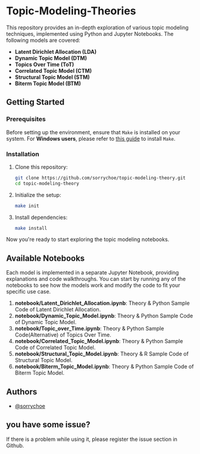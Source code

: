 # Topic-Modeling-Theories

This repository provides an in-depth exploration of various topic modeling techniques, implemented using Python and Jupyter Notebooks. The following models are covered:

- **Latent Dirichlet Allocation (LDA)**
- **Dynamic Topic Model (DTM)**
- **Topics Over Time (ToT)**
- **Correlated Topic Model (CTM)**
- **Structural Topic Model (STM)**
- **Biterm Topic Model (BTM)**

## Getting Started

### Prerequisites

Before setting up the environment, ensure that `Make` is installed on your system. 
For **Windows users**, please refer to [this guide](https://gnuwin32.sourceforge.net/packages/make.htm) to install `Make`.

### Installation

1. Clone this repository:
   ```bash
   git clone https://github.com/sorrychoe/topic-modeling-theory.git
   cd topic-modeling-theory
   ```

2. Initialize the setup:
   ```bash
   make init
   ```

3. Install dependencies:
   ```bash
   make install
   ```

Now you're ready to start exploring the topic modeling notebooks.

## Available Notebooks

Each model is implemented in a separate Jupyter Notebook, providing explanations and code walkthroughs. You can start by running any of the notebooks to see how the models work and modify the code to fit your specific use case.

1. **notebook/Latent_Dirichlet_Allocation.ipynb**: Theory & Python Sample Code of Latent Dirichlet Allocation.
2. **notebook/Dynamic_Topic_Model.ipynb**: Theory & Python Sample Code of Dynamic Topic Model.
3. **notebook/Topic_over_Time.ipynb**: Theory & Python Sample Code(Alternative) of Topics Over Time.
4. **notebook/Correlated_Topic_Model.ipynb**: Theory & Python Sample Code of Correlated Topic Model.
5. **notebook/Structural_Topic_Model.ipynb**: Theory & R Sample Code of Structural Topic Model.
6. **notebook/Biterm_Topic_Model.ipynb**: Theory & Python Sample Code of Biterm Topic Model.

## Authors

- [@sorrychoe](https://www.github.com/sorrychoe)

## you have some issue?

If there is a problem while using it, please register the issue section in Github.
